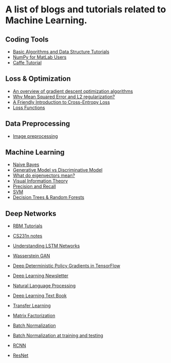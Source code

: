 A list of blogs and tutorials related to Machine Learning. 
====================================

Coding Tools
---
* [Basic Algorithms and Data Structure Tutorials](http://alrightchiu.github.io/SecondRound/)
* [NumPy for MatLab Users](http://mathesaurus.sourceforge.net/matlab-numpy.html)
* [Caffe Tutorial](http://darren1231.pixnet.net/blog/post/328443879-deep-learning-model--caffe-%E4%BD%BF%E7%94%A8%E6%95%99%E5%AD%B8)

Loss & Optimization
---
* [An overview of gradient descent optimization algorithms](http://sebastianruder.com/optimizing-gradient-descent/index.html#momentum)
* [Why Mean Squared Error and L2 regularization?](http://aoliver.org/why-mse)
* [A Friendly Introduction to Cross-Entropy Loss](https://rdipietro.github.io/friendly-intro-to-cross-entropy-loss/)
* [Loss Functions](http://www.csuldw.com/2016/03/26/2016-03-26-loss-function/)

Data Preprocessing
---
* [Image preprocessing](https://becominghuman.ai/image-data-pre-processing-for-neural-networks-498289068258)

Machine Learning
---
* [Naive Bayes](http://machinelearningmastery.com/naive-bayes-for-machine-learning/)
* [Generative Model vs Discriminative Model](http://stats.stackexchange.com/questions/12421/generative-vs-discriminative)
* [What do eigenvectors mean?](https://math.stackexchange.com/questions/243533/how-to-intuitively-understand-eigenvalue-and-eigenvector)
* [Visual Information Theory](http://colah.github.io/posts/2015-09-Visual-Information/)
* [Precision and Recall](https://towardsdatascience.com/model-evaluation-i-precision-and-recall-166ddb257c7b)
* [SVM](https://blog.statsbot.co/support-vector-machines-tutorial-c1618e635e93)
* [Decision Trees & Random Forests](https://medium.com/@yehjames/%E8%B3%87%E6%96%99%E5%88%86%E6%9E%90-%E6%A9%9F%E5%99%A8%E5%AD%B8%E7%BF%92-%E7%AC%AC3-5%E8%AC%9B-%E6%B1%BA%E7%AD%96%E6%A8%B9-decision-tree-%E4%BB%A5%E5%8F%8A%E9%9A%A8%E6%A9%9F%E6%A3%AE%E6%9E%97-random-forest-%E4%BB%8B%E7%B4%B9-7079b0ddfbda)

Deep Networks
---
* [RBM Tutorials](http://deeplearning.net/tutorial/rbm.html)

* [CS231n notes](http://cs231n.github.io/)
* [Understanding LSTM Networks](http://colah.github.io/posts/2015-08-Understanding-LSTMs/)
* [Wasserstein GAN](https://zhuanlan.zhihu.com/p/25071913)
* [Deep Deterministic Policy Gradients in TensorFlow](http://pemami4911.github.io/blog/2016/08/21/ddpg-rl.html)
* [Deep Learning Newsletter](http://data-sci.info/)
* [Natural Language Processing](https://www.youtube.com/watch?list=PL3FW7Lu3i5Jsnh1rnUwq_TcylNr7EkRe6&v=OQQ-W_63UgQ)
* [Deep Learning Text Book](http://www.deeplearningbook.org/)
* [Transfer Learning](http://sebastianruder.com/transfer-learning/)
* [Matrix Factorization](http://www.quuxlabs.com/blog/2010/09/matrix-factorization-a-simple-tutorial-and-implementation-in-python/)
* [Batch Normalization](https://towardsdatascience.com/batch-normalization-in-neural-networks-1ac91516821c)
* [Batch Normalization at training and testing](https://www.quora.com/How-does-batch-normalization-behave-differently-at-training-time-and-test-time)
* [RCNN](http://blog.csdn.net/shenxiaolu1984/article/details/51066975)
* [ResNet](http://blog.csdn.net/sxf1061926959/article/details/54973588)


